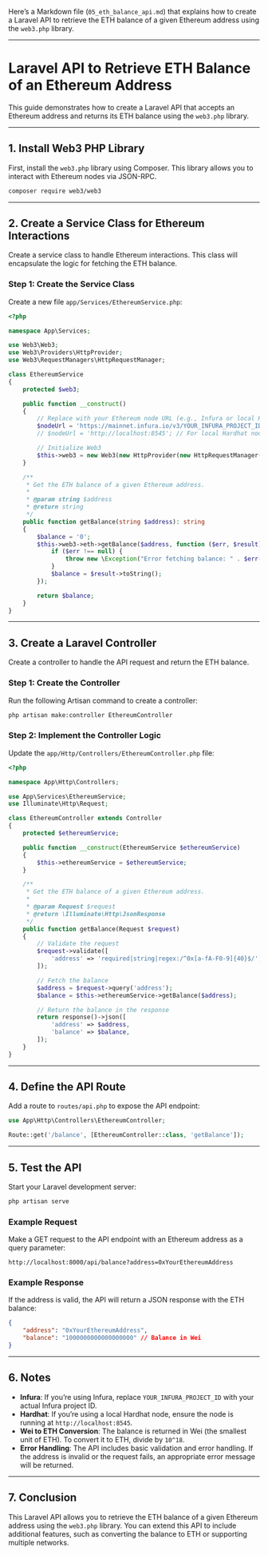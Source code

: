 Here’s a Markdown file (`05_eth_balance_api.md`) that explains how to create a Laravel API to retrieve the ETH balance of a given Ethereum address using the `web3.php` library.

---

# Laravel API to Retrieve ETH Balance of an Ethereum Address

This guide demonstrates how to create a Laravel API that accepts an Ethereum address and returns its ETH balance using the `web3.php` library.

---

## **1. Install Web3 PHP Library**

First, install the `web3.php` library using Composer. This library allows you to interact with Ethereum nodes via JSON-RPC.

```bash
composer require web3/web3
```

---

## **2. Create a Service Class for Ethereum Interactions**

Create a service class to handle Ethereum interactions. This class will encapsulate the logic for fetching the ETH balance.

### **Step 1: Create the Service Class**
Create a new file `app/Services/EthereumService.php`:

```php
<?php

namespace App\Services;

use Web3\Web3;
use Web3\Providers\HttpProvider;
use Web3\RequestManagers\HttpRequestManager;

class EthereumService
{
    protected $web3;

    public function __construct()
    {
        // Replace with your Ethereum node URL (e.g., Infura or local Hardhat node)
        $nodeUrl = 'https://mainnet.infura.io/v3/YOUR_INFURA_PROJECT_ID'; // For Infura
        // $nodeUrl = 'http://localhost:8545'; // For local Hardhat node

        // Initialize Web3
        $this->web3 = new Web3(new HttpProvider(new HttpRequestManager($nodeUrl)));
    }

    /**
     * Get the ETH balance of a given Ethereum address.
     *
     * @param string $address
     * @return string
     */
    public function getBalance(string $address): string
    {
        $balance = '0';
        $this->web3->eth->getBalance($address, function ($err, $result) use (&$balance) {
            if ($err !== null) {
                throw new \Exception("Error fetching balance: " . $err->getMessage());
            }
            $balance = $result->toString();
        });

        return $balance;
    }
}
```

---

## **3. Create a Laravel Controller**

Create a controller to handle the API request and return the ETH balance.

### **Step 1: Create the Controller**
Run the following Artisan command to create a controller:

```bash
php artisan make:controller EthereumController
```

### **Step 2: Implement the Controller Logic**
Update the `app/Http/Controllers/EthereumController.php` file:

```php
<?php

namespace App\Http\Controllers;

use App\Services\EthereumService;
use Illuminate\Http\Request;

class EthereumController extends Controller
{
    protected $ethereumService;

    public function __construct(EthereumService $ethereumService)
    {
        $this->ethereumService = $ethereumService;
    }

    /**
     * Get the ETH balance of a given Ethereum address.
     *
     * @param Request $request
     * @return \Illuminate\Http\JsonResponse
     */
    public function getBalance(Request $request)
    {
        // Validate the request
        $request->validate([
            'address' => 'required|string|regex:/^0x[a-fA-F0-9]{40}$/',
        ]);

        // Fetch the balance
        $address = $request->query('address');
        $balance = $this->ethereumService->getBalance($address);

        // Return the balance in the response
        return response()->json([
            'address' => $address,
            'balance' => $balance,
        ]);
    }
}
```

---

## **4. Define the API Route**

Add a route to `routes/api.php` to expose the API endpoint:

```php
use App\Http\Controllers\EthereumController;

Route::get('/balance', [EthereumController::class, 'getBalance']);
```

---

## **5. Test the API**

Start your Laravel development server:

```bash
php artisan serve
```

### **Example Request**
Make a GET request to the API endpoint with an Ethereum address as a query parameter:

```
http://localhost:8000/api/balance?address=0xYourEthereumAddress
```

### **Example Response**
If the address is valid, the API will return a JSON response with the ETH balance:

```json
{
    "address": "0xYourEthereumAddress",
    "balance": "1000000000000000000" // Balance in Wei
}
```

---

## **6. Notes**
- **Infura**: If you’re using Infura, replace `YOUR_INFURA_PROJECT_ID` with your actual Infura project ID.
- **Hardhat**: If you’re using a local Hardhat node, ensure the node is running at `http://localhost:8545`.
- **Wei to ETH Conversion**: The balance is returned in Wei (the smallest unit of ETH). To convert it to ETH, divide by `10^18`.
- **Error Handling**: The API includes basic validation and error handling. If the address is invalid or the request fails, an appropriate error message will be returned.

---

## **7. Conclusion**

This Laravel API allows you to retrieve the ETH balance of a given Ethereum address using the `web3.php` library. You can extend this API to include additional features, such as converting the balance to ETH or supporting multiple networks.